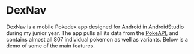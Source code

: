 # DexNav
DexNav is a mobile Pokedex app designed for Android in AndroidStudio during my junior year. The app pulls all its data from the [PokeAPI](https://pokeapi.com/), and contains almost all 807 individual pokemon as well as variants. Below is a demo of some of the main features.
